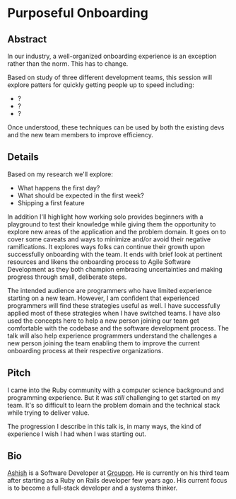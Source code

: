 # Purposeful Onboarding

## Abstract

In our industry, a well-organized onboarding experience is an exception rather than the norm. This has to change. 

Based on study of three different development teams, this session will explore patters for quickly getting people up to speed including:

* ?
* ?
* ?

Once understood, these techniques can be used by both the existing devs and the new team members to improve efficiency.

## Details

Based on my research we'll explore:

* What happens the first day?
* What should be expected in the first week?
* Shipping a first feature

In addition I'll highlight how working solo provides beginners with a playground to test their knowledge while giving them the opportunity to explore new areas of the application and the problem domain. It goes on to cover some caveats and ways to minimize and/or avoid their negative ramifications. It explores ways folks can continue their growth upon successfully onboarding with the team. It ends with brief look at pertinent resources and likens the onboarding process to Agile Software Development as they both champion embracing uncertainties and making progress through small, deliberate steps.

The intended audience are programmers who have limited experience starting on a new team. However, I am confident that experienced programmers will find these strategies useful as well. I have successfully applied most of these strategies when I have switched teams. I have also used the concepts here to help a new person joining our team get comfortable with the codebase and the software development process. The talk will also help experience programmers understand the challenges a new person joining the team enabling them to improve the current onboarding process at their respective organizations.

## Pitch

I came into the Ruby community with a computer science background and programming experience. But it was *still* challenging to get started on my team. It's so difficult to learn the problem domain and the technical stack while trying to deliver value. 

The progression I describe in this talk is, in many ways, the kind of experience I wish I had when I was starting out. 

## Bio

[Ashish](https://twitter.com/tundal45) is a Software Developer at [Groupon](http://engineering.groupon.com). He is currently on his third team after starting as a Ruby on Rails developer few years ago. His current focus is to become a full-stack developer and a systems thinker.